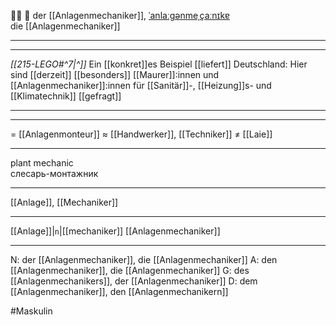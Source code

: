 👨‍🔧 🔵 der [[Anlagenmechaniker]], [ˈanlaːɡənmeˌçaːnɪkɐ](https://youglish.com/pronounce/Anlagenmechaniker/german)  
die [[Anlagenmechaniker]]

---
---

*[[215-LEGO#^7|^]]* Ein [[konkret]]es Beispiel [[liefert]] Deutschland: Hier sind [[derzeit]] [[besonders]] [[Maurer]]:innen und [[Anlagenmechaniker]]:innen für [[Sanitär]]-, [[Heizung]]s- und [[Klimatechnik]] [[gefragt]]





---




---
= [[Anlagenmonteur]]
≈ [[Handwerker]], [[Techniker]]
≠ [[Laie]]

---
plant mechanic  
слесарь-монтажник

---
[[Anlage]], [[Mechaniker]]

---
[[Anlage]]|`n`|[[mechaniker]]
[[Anlagenmechaniker]]


---
N: der [[Anlagenmechaniker]], die [[Anlagenmechaniker]]
A: den [[Anlagenmechaniker]], die [[Anlagenmechaniker]]
G: des [[Anlagenmechanikers]], der [[Anlagenmechaniker]]
D: dem [[Anlagenmechaniker]], den [[Anlagenmechanikern]]

#Maskulin 